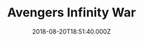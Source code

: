 ---
title: "Avengers Infinity War"
year: 2018
date: 2018-08-20T18:51:40.000Z
permalink: /almanac/movies/2018-08-20-avengers-infinity-war/index.html
rating: 3
---